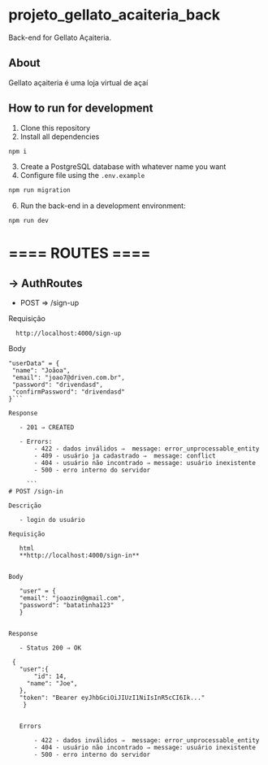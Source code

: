 # projeto_gellato_acaiteria_back

Back-end for Gellato Açaiteria.

## About

Gellato açaiteria é uma loja virtual de açaí

## How to run for development

1. Clone this repository
2. Install all dependencies

```bash
npm i
```

3. Create a PostgreSQL database with whatever name you want
4. Configure file using the `.env.example` 

```bash
npm run migration
```

6. Run the back-end in a development environment:

```bash
npm run dev
```




# ==== ROUTES ====


## ->  AuthRoutes

 - POST ⇒ /sign-up

Requisição 
    
      http://localhost:4000/sign-up
      
  Body 
    
  
 ```
 "userData" = {
  "name": "Joãoa",
  "email": "joao7@driven.com.br",
  "password": "drivendasd",
  "confirmPassword": "drivendasd"
}```
      
 Response
 
    - 201 ⇒ CREATED
    
    - Errors: 
        - 422 - dados inválidos ⇒  message: error_unprocessable_entity
        - 409 - usuário ja cadastrado ⇒  message: conflict
        - 404 - usuário não incontrado ⇒ message: usuário inexistente
        - 500 - erro interno do servidor
      
      ```
# POST /sign-in
      
 Descrição
   
    - login do usuário
    
Requisição
    
    html
    **http://localhost:4000/sign-in**
   
    
Body
    
    "user" = {
    "email": "joaozin@gmail.com",
    "password": "batatinha123"
    }
  
    
Response

    - Status 200 ⇒ OK
    
  {
    "user":{
    	"id": 14,
      "name": "Joe",
    },
    "token": "Bearer eyJhbGciOiJIUzI1NiIsInR5cCI6Ik..."
     }
  
    
    Errors
    
        - 422 - dados inválidos ⇒  message: error_unprocessable_entity
        - 404 - usuário não incontrado ⇒ message: usuário inexistente
        - 500 - erro interno do servidor
      
      
